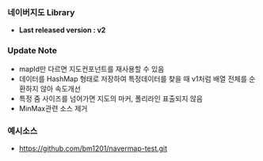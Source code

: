 ### 네이버지도 Library
- **Last released version : v2**

### Update Note
- mapId만 다르면 지도컨포넌트를 재사용할 수 있음
- 데이터를 HashMap 형태로 저장하여 특정데이터를 찾을 때 v1처럼 배열 전체를 순환하지 않아 속도개선
- 특정 줌 사이즈를 넘어가면 지도의 마커, 폴리라인 표출되지 않음
- MinMax관련 소스 제거

### 예시소스
- https://github.com/bm1201/navermap-test.git
